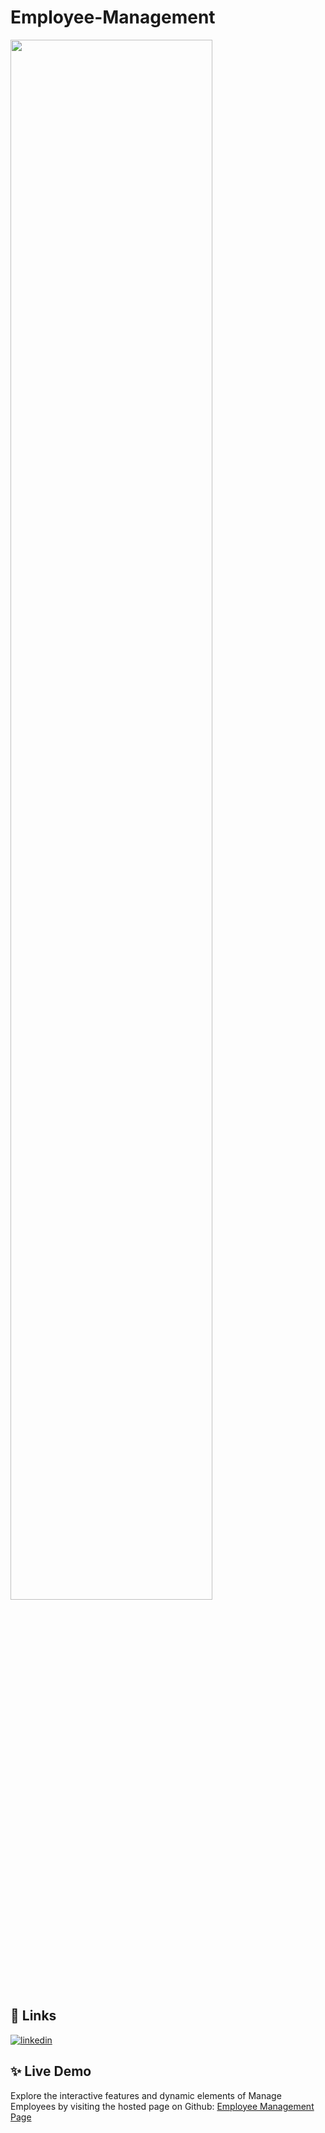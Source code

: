 
# Employee-Management

<img align="center" width="80%" src="https://github.com/MhmdTahaSheRif/Manage-Employees/blob/main/Screenshot 2024-12-15 123138.png">

## 🔗 Links

[![linkedin](https://img.shields.io/badge/linkedin-0A66C2?style=for-the-badge&logo=linkedin&logoColor=white)](https://www.linkedin.com/in/mohamed-taha-sherif/)


## ✨ Live Demo

Explore the interactive features and dynamic elements of Manage Employees by visiting the hosted page on Github:
[Employee Management Page](https://mhmdtahasherif.github.io/Manage-Employees/)